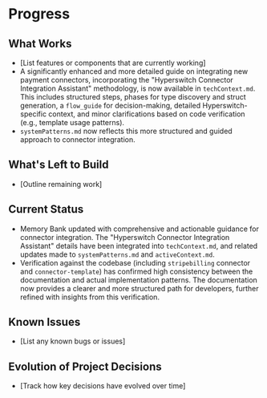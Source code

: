 # Progress

## What Works

- [List features or components that are currently working]
- A significantly enhanced and more detailed guide on integrating new payment connectors, incorporating the "Hyperswitch Connector Integration Assistant" methodology, is now available in `techContext.md`. This includes structured steps, phases for type discovery and struct generation, a `flow_guide` for decision-making, detailed Hyperswitch-specific context, and minor clarifications based on code verification (e.g., template usage patterns).
- `systemPatterns.md` now reflects this more structured and guided approach to connector integration.

## What's Left to Build

- [Outline remaining work]

## Current Status

- Memory Bank updated with comprehensive and actionable guidance for connector integration. The "Hyperswitch Connector Integration Assistant" details have been integrated into `techContext.md`, and related updates made to `systemPatterns.md` and `activeContext.md`.
- Verification against the codebase (including `stripebilling` connector and `connector-template`) has confirmed high consistency between the documentation and actual implementation patterns. The documentation now provides a clearer and more structured path for developers, further refined with insights from this verification.

## Known Issues

- [List any known bugs or issues]

## Evolution of Project Decisions

- [Track how key decisions have evolved over time]
